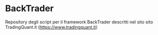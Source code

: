 
# BackTrader

Repository degli script per il framework BackTrader descritti nel sito sito TradingQuant.it (https://www.tradingquant.it)
